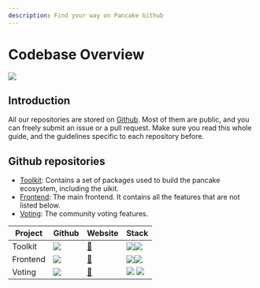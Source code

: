 ```yaml
---
description: Find your way on Pancake Github
---
```


# Codebase Overview

![](<../../.gitbook/assets/docs masthead (18) (1).png>)

## Introduction

All our repositories are stored on [Github](https://github.com/CoxinhaSwap). Most of them are public, and you can freely submit an issue or a pull request. Make sure you read this whole guide, and the guidelines specific to each repository before.

## Github repositories

* [Toolkit](https://github.com/CoxinhaSwap/pancake-toolkit): Contains a set of packages used to build the pancake ecosystem, including the uikit.
* [Frontend](https://github.com/CoxinhaSwap/pancake-frontend): The main frontend. It contains all the features that are not listed below.
* [Voting](https://github.com/CoxinhaSwap/snapshot-front): The community voting features.

| Project  | Github                                                                                                   | Website                                     | Stack                                                                                   |
| -------- | -------------------------------------------------------------------------------------------------------- | ------------------------------------------- | --------------------------------------------------------------------------------------- |
| Toolkit  | [![](../../.gitbook/assets/GitHub-Mark-120px-plus.png)](https://github.com/CoxinhaSwap/pancake-toolkit)  | [🔗](https://CoxinhaSwap-uikit.netlify.app) | ![](../../.gitbook/assets/download.svg)![](../../.gitbook/assets/ts-logo-round-128.svg) |
| Frontend | [![](../../.gitbook/assets/GitHub-Mark-120px-plus.png)](https://github.com/CoxinhaSwap/pancake-frontend) | [🔗](https://CoxinhaSwap.finance)           | ![](../../.gitbook/assets/download.svg)![](../../.gitbook/assets/ts-logo-round-128.svg) |
| Voting   | [![](../../.gitbook/assets/GitHub-Mark-120px-plus.png)](https://github.com/CoxinhaSwap/snapshot-front)   | [🔗](https://voting.CoxinhaSwap.finance)    | ![](../../.gitbook/assets/logo.png) ![](../../.gitbook/assets/ts-logo-round-128.svg)    |
